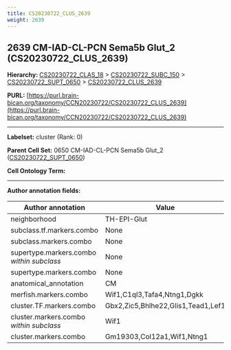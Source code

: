 ```yaml
---
title: CS20230722_CLUS_2639
weight: 2639
---
```

## 2639 CM-IAD-CL-PCN Sema5b Glut_2 (CS20230722_CLUS_2639)
<b>Hierarchy: </b>
[CS20230722_CLAS_18](../CS20230722_CLAS_18) >
[CS20230722_SUBC_150](../CS20230722_SUBC_150) >
[CS20230722_SUPT_0650](../CS20230722_SUPT_0650) >
[CS20230722_CLUS_2639](../CS20230722_CLUS_2639)

**PURL:** [https://purl.brain-bican.org/taxonomy/CCN20230722/CS20230722_CLUS_2639](https://purl.brain-bican.org/taxonomy/CCN20230722/CS20230722_CLUS_2639)

---


**Labelset:** cluster (Rank: 0)

**Parent Cell Set:** 0650 CM-IAD-CL-PCN Sema5b Glut_2 ([CS20230722_SUPT_0650](../CS20230722_SUPT_0650))



**Cell Ontology Term:** 

[MARKER GENES.]: #


---

[TRANSFERRED ANNOTATIONS.]: #


[AUTHOR ANNOTATION FIELDS.]: #


**Author annotation fields:**

| Author annotation | Value |
|-------------------|-------|
|neighborhood|TH-EPI-Glut|
|subclass.tf.markers.combo|None|
|subclass.markers.combo|None|
|supertype.markers.combo _within subclass_|None|
|supertype.markers.combo|None|
|anatomical_annotation|CM|
|merfish.markers.combo|Wif1,C1ql3,Tafa4,Ntng1,Dgkk|
|cluster.TF.markers.combo|Gbx2,Zic5,Bhlhe22,Glis1,Tead1,Lef1|
|cluster.markers.combo _within subclass_|Wif1|
|cluster.markers.combo|Gm19303,Col12a1,Wif1,Ntng1|
